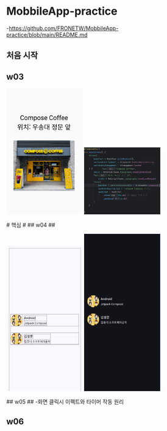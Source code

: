 # MobbileApp-practice
-https://github.com/FRONETW/MobbileApp-practice/blob/main/README.md

## 처음 시작 ##

## w03 ##
<p>
  <img src="imges/img/w03.png" width="200">
  <img src="imges/code_img/w03.png" width="200">
</p>
# 핵심 #
## w04 ##
<p>
  <img src="imges/img/w04(white).png" width="200">
  <img src="imges/img/w04(black).png" width="200">
</p>
## w05 ##
-화면 클릭시 이펙트와 타이머 작동 원리

## w06 ##
